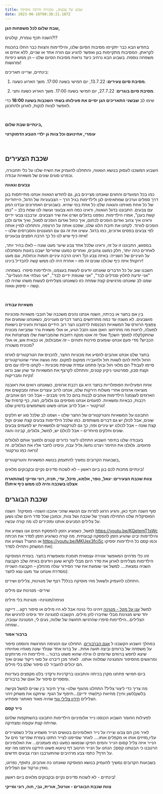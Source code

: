 ```yaml
---
title: שבוע של צבעים, מכוניות והרבה מוסיקה
date: 2023-06-16T08:38:21.107Z
---
```

**שבת שלום לכל משפחות הגן,**

השנה תכף נגמרת, קולטים?!?

בחודש הבא כבר יתקיימו מסיבות הסיום שלנו, והילדימות והצוות כבר החלו בהכנות לקראתן. המסיבות מתקיימות בגן ואפשר להגיע עם הורה אחד או שניים, ללא אחים או משפחה נוספת. בשבוע הבא נרחיב כיצד נראות מסיבות הסיום שלנו – הן ממש כיפיות ומרגשות!

בינתיים, שריינו תאריכים: 

1. **מסיבת סיום צעירים:** 13.7.22, יום חמישי בשעה 17:00. משך הארוע כשעה.

2. **מסיבת סיום בוגרים**: 27.7.22, יום חמישי בשעה 17:00. משך הארוע כשעה וחצי. 

שימו לב **שבשני התאריכים הגן יסיים את פעילותו בשתי השכבות בשעה 16:00** כדי לאפשר לצוות לנקות, לארגן ולהתכונן.

 

**בינתיים שבת שלום,**

**עומרי, אחינועם וכל צוות גן ילדי הטבע הדמוקרטי**

 

## **שכבת הצעירים**

השבוע המשכנו לעסוק בנושא הגאווה, והתחלנו להעמיק את השיח שלנו על כלי תחבורה, ובפרט סוגים שונים של משאיות עבודה.

**צבעים וגאווה**

כמו בכל המועדים והחגים שאנחנו מציינים בגן, גם לחודש הגאווה אנחנו מתייחסות בגן דרך סמלים וערכים שמתאימים לגן ולילדימות בגיל הרך – הצבעוניות של הדגל, הייחודיות של כל אחת מאיתנו והגאוה שלנו כל אחת במי שהיא. בשבועיים האחרונים עבדנו המון עם צבעים. התבוננו בדגל הגאווה, וראינו כמה הוא צבעוני ועושה לנו שמח בלב – "כמו קשת בענן", אמרו הילדימות. נופפנו בדגלים ושרנו את שיר הצבעים. ערבבנו צבעי ידיים וראינו איך צהוב ואדום הופכים לכתום, איך כחול ואדום הופכים לסגול, ואיך אדום ולבן הופכים לוורוד. לקחנו את תיבת הלגו שלנו, שפכנו אותה על הרצפה, והתחלנו למיין אותה לפי צבעים בפסים ארוכים, כמו בדגל. עשינו את זה גם עם המגנטים והסברסים שלנו – איזה כיף שיש לנו כל כך הרבה חפצים צבעוניים!

במפגש, התבוננו זו על זה, וראינו שלכל אחד צבע שיער מעט שונה – לאלו בהיר יותר, לאחרים כהה יותר, חלק כמעט צהובים, ואחרים כמעט שחורים! ישבנו בזוגות והסתכלנו על העיניים של השנייה: באיזה צבע הן? ראינו הרבה עיניים חומות וכחולות, וגם מעט ירוקות! איזה כיף שכולנו שונים זה מזו – אחרת היה לנו ממש קשה להבדיל בינינו!

חשבנו שוב על כל הדברים שאנחנו יודעים לעשות בעצמנו, והילדימות סיפרו  בשמחה: "אני יודעת לחלוץ סנדלים לבד", "אני שוטפת ידיים לבד", "אני נעלתי את הנעליים". שמנו לב שאנחנו מרגישים קצת שמחה כזו כשאנחנו מצליחים לעשות משהו שהיה לנו קשה – סיפוק וגאוה.

 

**משאיות עבודה**

בין אם בחצר או בכיתה, השנה אנחנו נהנים משכבה של חובבי משאיות ומכוניות מושבעים. לא משנה עד כמה מתרחשים בחצר דברים מעניינים, כשאנחנו שומעים את צפצוף הרוורס של המשאיות הנכנסות לרחובנו הצר רוב הידיים נעצרות והעיניים נישאות למעלה, לראות מה מתרחש: האם אוטו הזבל הגיע, או אולי משאית גרר שמביאה מכונית שהתקלקלה למוסך השכן? ואולי זה אוטו מנקה רחובות שהמברשות שלו מצחצחות את הכביש? מדי פעם אנחנו שומעים סירנות ותוהים – זה אמבולנס, או כבאית אש, או אולי מכונית משטרה?

בחצר שלנו אנחנו אוהבים להסיע את מכוניות החצר, להכניס את הטרקטורים לארגז החול ולתת להם לשאת חול ולהעבירו ממקום למקום. ומה נעשה אחרי שהטרקטורים סיימו לעבוד? הם מלאי חול ובוץ! פתחנו עמדת שטיפת מכוניות – לקחנו פיילה עם מים וקצת סבון, סמרטוטי ניקיון קטנים, והתחלנו לקרצף את המשאיות עד שהן שוב נראו נקיות ומבריקות!

אחת הפעילויות הפופולריות בחצר היא גם רכבת ארגזים, כשאנחנו רואים את ראובנה מוציאה ארגזים אחרי משלוח הירקות שלנו, אנחנו לרוב עוצרים אותה ומבקשים את הארגזים לעצמנו! הילדימות אוהבים לבנות בהם כל מיני מבנים – אבל הכי הם אוהבים, רכבות, כבאיות ומשאיות. לפעמים אנחנו מוסיפים גם גלגלים, הגה, כף קדמית של טרקטור – אבל לרוב אנחנו פשוט משתמשים בדמיון שלנו!

התבוננו על המשאיות והטרקטורים של החצר שלנו – ושמנו לב שלכל סוג יש חלקים שונים, אבל לכולן יש גם דברים משותפים. כמו שלכל הילדימות צבעים קצת שונים וקול קצת שונה – אבל לכולנו יש עיניים ופה; כך גם לטרקטורים ולמשאיות יש לפעמים צבעים שונים וחלקים מיוחדים – אבל לכולם יש, למשל, גלגלים, קבינה והגה.

בעבודה שלנו בחימר השבוע התחלנו ליצור כדורים קטנים ולמעוך אותם לגלגלים פחוסים. גלגלנו את החימר ויצרנו נחש/ גליל עבה, וניסינו לחבר אליו את הגלגלים. זה נראה כמו טרקטור!

בשבועות הקרובים נמשיך להתעמק בנושא המשאיות והטרקטורים,

בינתיים מחכות לכם בגן ביום ראשון – לא לשכוח סדינים נקיים ובקבוקים מלאים!

**צוות שכבת הצעירים: יגאל, נופר, אלמוג, מיכל, עדי, תניה, רוני ומייקי (שהתארח אצלנו בשכבה והיה לנו ממש כיף איתו!)**



## **שכבת הבוגרים**

סוף השנה תכף כאן, והגיע הרגע לפרוח עם הנושא שהכי אהבנו השנה- מוסיקה!  השנה המוסיקלית שלנו התחילה מצורך של שכבה ושל צוות, וכמובן שכל סדר היום שלנו נשען על צלילים המניעים אותנו ומזכירים לנו מה קורה עכשיו.

למשל, כשמגיע הזמן להפסקת המים אנו נשמיע את <https://youtu.be/KQetemT1sWc> והילדימות יבינו שהגיע הזמן להפסקה קבוצתית. מה קורה כשהגיע הזמן לסדר את הכיתה או החצר? נשמיע את https://youtu.be/MKUex3fci5c וכמו קסם כל הילדימות יפסיקו את המשחק ויתחילו לסדר(: 

זהו כלי מדהים המאפשר אווירה עצמאית תומכת ומאפשרת בחצר. בעזרת המוסיקה הילדימות מצליחים לארגן את סדר היום מבלי לקרוא שעון ויודעים באיזה שלב הקבוצה השניה נמצאת…. למשל אני שומעת את שיר הסידור עולה מהחלון – הקבוצה השנייה מסדרת ואנחנו עוד מעט נצא לחצר(:

התחלנו להעמיק ולשאול מהי מוסיקה בכלל? רצף של מנגינות, צלילים ושירים.

שירים- מנגינות עם מילים 

נעימה/מנגינה- מנגינות בלי מילים

למשל [ענן על מקל - מנגינה](https://youtu.be/yHggIjoy-jI) זיהינו כלי נגינה אבל לא היו מילים או סיפור רקע… דייקנו יחד שיש מנגינות מבלי שחיברו להן מילים. הקשבנו למנגינה יחד וניסינו להרגיש את הצלילים…הילדימות סיפרו שהרגישו תחושה של שלווה, נעים לי, המנגינה עצובה, שמחה.. 

**ברבור אפור** 

במהלך השבוע הקשבנו ל [אגם הברבורים](https://youtu.be/9cNQFB0TDfY). התחלנו עם הנעימה המרגשת והוספנו סיפור על משפחה של ברווזים וביצה תועה אחת.. על ברווז אחד שנולד שונה מאחיו ואחיותיו שיצא לחפש ברווזים שדומים לו וגילה שהוא פשוט ברבור… הילדימות היו מרותקים ומרוגשים מהסיפור והמנגינה שמלווה אותנו.  לאחר מכן דיברנו על סוגי ריקוד שונים ואיך הם יכולים להעביר לנו סיפור שלם בלי מילים. 

ביום חמישי פתחנו מקרן בכיתה והתבוננו ברקדניות ורקדני בלט מקפצים בעדינות ומספרים סיפור על אגם של ברבורים.

מה צריך כדי ליצור צליל? התחלנו מהגוף שלנו- צריך חיבור בין שניים למשל נקישה בלשון(לשון וחיך) מחיאת כף(שתי ידיים)…תיפוף על הגוף. שיחקנו את משחק זיהוי הצלילים [חידון צלילי גוף](https://www.youtube.com/watch?v=b_Y37yFuDmI) שהיה מאוד מאתגר ומפתיע.  

**נייר קסם** 

לפעילות החומר השבוע הכנסנו נייר אלומיניום הילדימות התבוננו בהשתקפות שלהם שהיתה קצת עקומה ומצחיקה. 

לאיר מכן הם צבעו וציירו על נייר האלומיניום בטושים הנייר משמיע צליל כשמציירים עליו,מזיזים אותו או מקפלים אותו…. לאחר שסיימנו לצייר התזנו בעזרת שפריצר מים על הנייר איזה צליל קסום הנייר והמים הפיקו שנפגשו כמעט כמו פעמונים… את האלומיניום הרטבנו כי הבטחנו קסם(: הנחנו על הנייר הרטוב דף טיוטא פשוט הידקנו והרמנו מה יצא על הדף? כתמי צבע מרהיבים שהתערבבו ויצרו צבעים חדשים.

בשבועות הקרובים נמשיך להעמיק בנושא המוסיקה שאנחנו כה אוהבים, נתופף, נפרוט, נאזין ונרקוד עם הצלילים.

בינתיים - לא לשכוח סדינים נקיים ובקבוקים מלאים ביום ראשון!

**צוות שכבת הבוגרים - אורטל, אורית, גבי, חוה, רוני ומייקי**